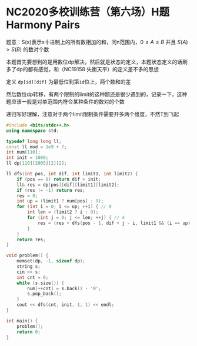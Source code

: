 # NC2020多校训练营（第六场）H题 Harmony Pairs


题意：S(x)表示x十进制上的所有数相加的和，问n范围内，$0 \le A \le B$ 并且 $S(A) > S(B)$ 的数对个数

本题首先要想到的是用数位dp解决，然后就是状态的定义，本题状态定义的话刷多了dp的都有感觉，和（NC19158 失衡天平）的定义差不多的思想

定义 `dp[id][dif]` 为最低位到第`id`位上，两个数和的差

然后数位dp转移，有两个限制的limit的这种题还是很少遇到的，记录一下，这种题应该一般是对单范围内符合某种条件的数对的个数

递归写好理解，注意对于两个limit限制条件需要开多两个维度，不然T到飞起

```cpp
#include <bits/stdc++.h>
using namespace std;

typedef long long ll;
const ll mod = 1e9 + 7;
int num[110];
int init = 1000;
ll dp[110][2005][2][2];

ll dfs(int pos, int dif, int limit1, int limit2) {
    if (pos == 0) return dif > init;
    ll& res = dp[pos][dif][limit1][limit2];
    if (res != -1) return res;
    res = 0;
    int up = (limit1 ? num[pos] : 9);
    for (int i = 0; i <= up; ++i) { // B
        int len = (limit2 ? i : 9);
        for (int j = 0; j <= len; ++j) { // A
            res = (res + dfs(pos - 1, dif + j - i, limit1 && (i == up), limit2 && (j == len))) % mod;
        }
    }
    return res;
}

void problem() {
    memset(dp, -1, sizeof dp);
    string s;
    cin >> s;
    int cnt = 0;
    while (s.size()) {
        num[++cnt] = s.back() - '0';
        s.pop_back();
    }
    cout << dfs(cnt, init, 1, 1) << endl;
}

int main() {
    problem();
    return 0;
}
```




